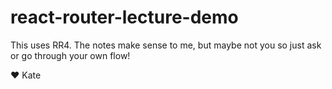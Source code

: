 # react-router-lecture-demo

This uses RR4. The notes make sense to me, but maybe not you so just ask or go through your own flow!

❤️ Kate
